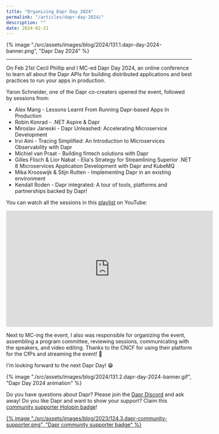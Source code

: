 ```yaml
---
title: "Organizing Dapr Day 2024"
permalink: "/articles/dapr-day-2024/"
description: ""
date: 2024-02-21
---
```


{% image "./src/assets/images/blog/2024/131.1.dapr-day-2024-banner.png", "Dapr Day 2024" %}

---

On Feb 21st Cecil Phillip and I MC-ed Dapr Day 2024, an online conference to learn all about the Dapr APIs for building distributed applications and best practices to run your apps in production.

Yaron Schneider, one of the Dapr co-creaters opened the event, followed by sessions from:

- Alex Mang - Lessons Learnt From Running Dapr-based Apps In Production
- Robin Konrad - .NET Aspire & Dapr
- Miroslav Janeski - Dapr Unleashed: Accelerating Microservice Development
- Irvi Aini - Tracing Simplified: An Introduction to Microservices Observability with Dapr
- Michiel van Praat - Building fintech solutions with Dapr
- Gilles Flisch & Lior Nabat - Elia's Strategy for Streamlining Superior .NET 8 Microservices Application Development with Dapr and KubeMQ
- Mika Krooswijk & Stijn Rutten - Implementing Dapr in an existing environment 
- Kendall Roden - Dapr integrated: A tour of tools, platforms and partnerships backed by Dapr!

You can watch all the sessions in this [playlist](https://youtube.com/playlist?list=PLcip_LgkYwzvXxnvC4r1dax2ro-_OrpPy&feature=shared) on YouTube:

<iframe width="560" height="315" src="https://www.youtube.com/embed/videoseries?si=C4S-iBiKQa4yi36p&amp;list=PLcip_LgkYwzvXxnvC4r1dax2ro-_OrpPy" title="YouTube video player" frameborder="0" allow="accelerometer; autoplay; clipboard-write; encrypted-media; gyroscope; picture-in-picture; web-share" allowfullscreen></iframe>

Next to MC-ing the event, I also was responsible for organizing the event, assembling a program committee, reviewing sessions, communicating with the speakers, and video editing. Thanks to the CNCF for using their platform for the CfPs and streaming the event! 🙏

I'm looking forward to the next Dapr Day! 😁

{% image "./src/assets/images/blog/2024/131.2.dapr-day-2024-banner.gif", "Dapr Day 2024 animation" %}

Do you have questions about Dapr? Please join the [Dapr Discord](https://bit.ly/dapr-discord) and ask away! Do you like Dapr and want to show your support? Claim this [community supporter Holopin badge](https://bit.ly/dapr-supporter)!

<a href="https://bit.ly/dapr-supporter">{% image "./src/assets/images/blog/2023/124.3.dapr-community-supporter.png", "Dapr community supporter badge" %}</a>